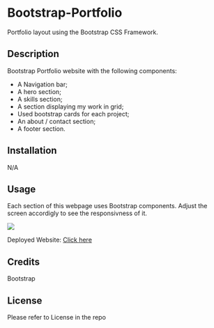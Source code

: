 # Bootstrap-Portfolio
Portfolio layout using the Bootstrap CSS Framework.

## Description

Bootstrap Portfolio website with the following components:

- A Navigation bar;
- A hero section;
- A skills section;
- A section displaying my work in grid;
- Used bootstrap cards for each project;
- An about / contact section;
- A footer section.

## Installation

N/A

## Usage

 Each section of this webpage uses Bootstrap components. Adjust the screen accordigly to see the responsivness of it.

 ![](../../bootcamp/Bootstrap-Portfolio/images/Screenshot.png)

 Deployed Website: [Click here](https://ginacamelia.github.io/Bootstrap-Portfolio/)

 ## Credits

 Bootstrap

## License

Please refer to License in the repo